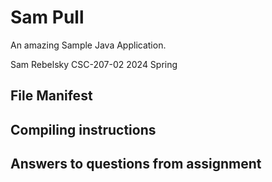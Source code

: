 # Sam Pull

An amazing Sample Java Application.

Sam Rebelsky
CSC-207-02 2024 Spring

## File Manifest

## Compiling instructions

## Answers to questions from assignment